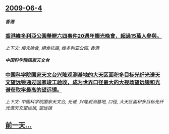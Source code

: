 ## [2009-06-4](/news/2009/06/4/index.md)

##### 香港
### [ 香港維多利亞公園舉辦六四事件20週年燭光晚會，超過15萬人參與。](/news/2009/06/4/香港維多利亞公園舉辦六四事件20週年燭光晚會-超過15萬人參與.md)
_上下文: 燭光晚會, 絕食抗議, 维多利亚公园, 香港_

##### 中国科学院国家天文台
### [ 中国科学院国家天文台兴隆观测基地的大天区面积多目标光纤光谱天文望远镜通过国家竣工验收，成为世界口径最大的大视场望远镜和光谱获取率最高的望远镜。](/news/2009/06/4/中国科学院国家天文台兴隆观测基地的大天区面积多目标光纤光谱天文望远镜通过国家竣工验收-成为世界口径最大的大视场望远镜和.md)
_上下文: 中国科学院国家天文台, 光谱, 兴隆观测基地, 口径, 大天区面积多目标光纤光谱天文望远镜, 望远镜_

## [前一天...](/news/2009/06/3/index.md)

